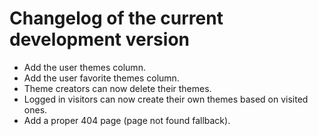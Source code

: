 # Changelog of the current development version

* Add the user themes column.
* Add the user favorite themes column.
* Theme creators can now delete their themes.
* Logged in visitors can now create their own themes based on visited ones.
* Add a proper 404 page (page not found fallback).
